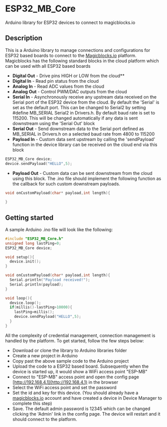 # ESP32_MB_Core
Arduino library for ESP32 devices to connect to magicblocks.io

## Description

This is a Arduino library to manage connections and configurations for ESP32 based boards to connect to the [Magicblocks.io](http://magicblocks.io) platform. Magicblocks has the following standard blocks in the cloud platform which can be used with all ESP32 based boards
* **Digital Out** - Drive pins HIGH or LOW from the cloud**
* **Digital In** - Read pin status from the cloud
* **Analog In** - Read ADC values from the cloud
* **Analog Out** - Control PWM/DAC outputs from the cloud
* **Serial In** - Asynchronously receive any upstream data received on the Serial port of the ESP32 device from the cloud. By default the 'Serial' is set as the default port. This can be changed to Serial2 by setting #define MB_SERIAL Serial2 in Drivers.h. By default baud rate is set to 115200. This will be changed automatically if any data is sent downstream using the 'Serial Out' block
* **Serial Out** - Send downstream data to the Serial port defined as MB_SERIAL in Drivers.h on a selected baud rate from 4800 to 115200
* **Payload In** - Custom data sent upstream by calling the 'sendPayload' function in the device library can be received on the cloud end via this block
```C
ESP32_MB_Core device;
device.sendPayload("HELLO",5);
```
* **Payload Out** - Custom data can be sent downstream from the cloud using this block. The .ino file should implement the following function as the callback for such custom downstream payloads.
```C
void onCustomPayload(char* payload,int length){
 
}
```

## Getting started

A sample Arduino .ino file will look like the following:
```C
#include "ESP32_MB_Core.h"
unsigned long lastPing=0;
ESP32_MB_Core device;

void setup(){
  device.init();
}

void onCustomPayload(char* payload,int length){
  Serial.println("Payload received!");
  Serial.println(payload);
}

void loop(){
  device.loop();
  if(millis()-lastPing>10000){
    lastPing=millis();
    device.sendPayload("HELLO",5);
  }
}
```

All the complexity of credential management, connection management is handled by the platform. To get started, follow the few steps below:
* Download or clone the library to Arduino libraries folder
* Create a new project in Arduino
* Copy past the above sample code to the Arduino project
* Upload the code to a ESP32 based board. Subsequently when the device is started up, it would show a WiFi access point "ESP-MB" 
* Connect to "ESP-MB" access point and open the config page [http://192.168.4.1](http://192.168.4.1) in the browser
* Select the WiFi access point and set the password
* Set the id and key for this device. (You should already have a [magicblocks.io](http://magicblocks.io) account and have created a device in Device Manager to complete this step)
* Save. The default admin password is 12345 which can be changed clicking the 'Admin' link in the config page. The device will restart and it should connect to the platform.

